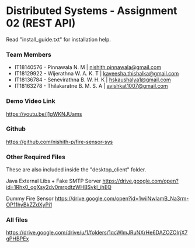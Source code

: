 # Distributed Systems - Assignment 02 (REST API) #

Read "install_guide.txt" for installation help. 

### Team Members ###

- IT18140576 - Pinnawala N. M | 
nishith.pinnawala@gmail.com
- IT18129922 - Wijerathna W. A. K. T | kaveesha.thishalka@gmail.com
- IT18136784 - Senevirathna B. W. H. K | hskaushalya1@gmail.com
- IT18163278 - Thilakaratne B. M. S. A | avishkat1007@gmail.com

### Demo Video Link ###

https://youtu.be/j1gWKNJUams

### Github ###

https://github.com/nishith-p/fire-sensor-sys

### Other Required Files ### 

These are also included inside the "desktop_client" folder. 

Java External Libs + Fake SMTP Server
https://drive.google.com/open?id=1Rhx0_ogXsy2dv0mrpdtzWHBSvkl_ihEQ

Dummy Fire Sensor
https://drive.google.com/open?id=1wiiNwIamB_Na3rm-OP11hyBkZZdXyPi1

### All files ###

https://drive.google.com/drive/u/1/folders/1qcWlmJRuNXrHe6DAZOZOIrjX7gPHBPEx

